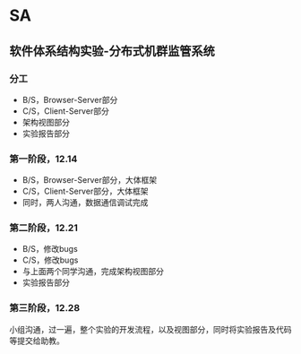 # SA
## 软件体系结构实验-分布式机群监管系统
### 分工
- B/S，Browser-Server部分
- C/S，Client-Server部分
- 架构视图部分
- 实验报告部分

### 第一阶段，12.14
- B/S，Browser-Server部分，大体框架
- C/S，Client-Server部分，大体框架
- 同时，两人沟通，数据通信调试完成

### 第二阶段，12.21
- B/S，修改bugs
- C/S，修改bugs
- 与上面两个同学沟通，完成架构视图部分
- 实验报告部分

### 第三阶段，12.28
小组沟通，过一遍，整个实验的开发流程，以及视图部分，同时将实验报告及代码等提交给助教。



